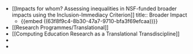 - [[Impacts for whom? Assessing inequalities in NSF-funded broader impacts using the Inclusion-Immediacy Criterion]]
  title:: Broader Impact
	- {{embed ((63f8f9c4-8b30-47a7-9710-bfa3f69efcaa))}}
- [[Research Programmes/Translational]]
- [[Computing Education Research as a Translational Transdiscipline]]
-
-